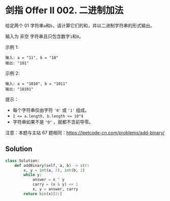 # 剑指 Offer II 002. 二进制加法

给定两个 01 字符串`a`和`b`，请计算它们的和，并以二进制字符串的形式输出。

输入为 非空 字符串且只包含数字`1`和`0`。

示例 1:

```
输入: a = "11", b = "10"
输出: "101"
```

示例 2:

```
输入: a = "1010", b = "1011"
输出: "10101"
```

提示：

-   每个字符串仅由字符 `'0'` 或 `'1'` 组成。
-   `1 <= a.length, b.length <= 10^4`
-   字符串如果不是 `"0"` ，就都不含前导零。

注意：本题与主站 67 题相同：https://leetcode-cn.com/problems/add-binary/

## Solution

```python
class Solution:
    def addBinary(self, a, b) -> str:
        x, y = int(a, 2), int(b, 2)
        while y:
            answer = x ^ y
            carry = (x & y) << 1
            x, y = answer, carry
        return bin(x)[2:]
```
